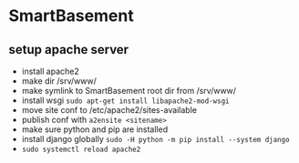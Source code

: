 # SmartBasement


## setup apache server 

- install apache2
- make dir /srv/www/
- make symlink to SmartBasement root dir from /srv/www/<sitename>
- install wsgi `sudo apt-get install libapache2-mod-wsgi`
- move site conf to /etc/apache2/sites-available
- publish conf with `a2ensite <sitename>`
- make sure python and pip are installed
- install django globally `sudo -H python -m pip install --system django`
- `sudo systemctl reload apache2`
